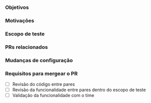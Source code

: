 <!--
TEMPLATE DE PULL REQUEST (PR)

- O QUE É?
  - Um modelo que traz os tópicos necessários para descrever um PR.

- QUAL O OBJETIVO?
  - Padronizar as descrições dos PRs nesse repositório e garantir que toda pessoa que os acesse tenha informações necessárias para entendê-los e usá-los.

- COMO USAR?
  - Siga os comentários de instrução presentes em cada seção abaixo para preenchê-las corretamente.

OBS: Não é necessário apagar os comentários, eles não aparecerão na descrição de seu PR.
-->

### Objetivos
<!-- Descreva aqui as mudanças que esse PR se destina a fazer -->

### Motivações
<!-- Descreva aqui o que motivou as mudanças feitas nesse PR -->

### Escopo de teste
<!-- Descreva aqui os casos de teste que devem ser feitos por quem revisará esse PR (pense no caminho natural ao usar a funcionalidade e também nos casos extremos)  -->

### PRs relacionados
<!-- Liste aqui os PRs relacionados a esse, caso haja -->

### Mudanças de configuração
<!--
Descreva aqui as mudanças na configuração da aplicação, caso tenham sido feitas, ex: adição/mudança de variáveis de ambiente.
OBS: não insira aqui o valor das variáveis de ambiente, apenas inclua o nome dela e como a pessoa pode acessar o valor.
 -->

### Requisitos para mergear o PR
<!-- Marque os checkboxes abaixo à medida em que as tarefas são feitas e garanta que todas elas sejam realizadas para que o PR possa ser mergeado -->

- [ ] Revisão do código entre pares
- [ ] Revisão da funcionalidade entre pares dentro do escopo de teste
- [ ] Validação da funcionalidade com o time
